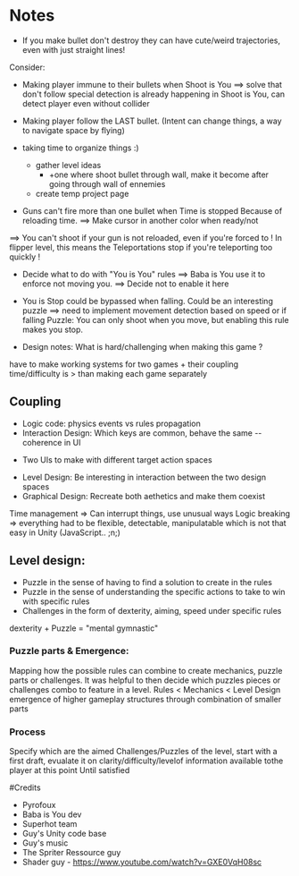# Notes


- If you make bullet don't destroy they can have cute/weird trajectories, even with just
  straight lines!

Consider:
- Making player immune to their bullets when Shoot is You ==> solve that don't follow
  special detection is already happening in Shoot is You, can detect player even without collider
- Making player follow the LAST bullet. (Intent can change things, a way to navigate space by flying)
- taking time to organize things :)
  - gather level ideas
    - +one where shoot bullet through wall, make it become after going through wall of ennemies
  - create temp project page

- Guns can't fire more than one bullet when Time is stopped
Because of reloading time. ==> Make cursor in another color when ready/not

==> You can't shoot if your gun is not reloaded, even if you're forced to !
In flipper level, this means the Teleportations stop if you're teleporting too quickly !


- Decide what to do with "You is You" rules
==> Baba is You use it to enforce not moving you.
==> Decide not to enable it here


 - You is Stop could be bypassed when falling. Could be an interesting puzzle
  ==> need to implement movement detection based on speed or if falling
Puzzle: You can only shoot when you move, but enabling this rule makes you stop.

- Design notes: What is hard/challenging when making this game ?

have to make working systems for two games + their coupling
time/difficulty is > than making each game separately

## Coupling
* Logic code: physics events vs rules propagation
* Interaction Design: Which keys are common, behave the same -- coherence in UI
+ Two UIs to make with different target action spaces
* Level Design: Be interesting in interaction between the two design spaces
* Graphical Design: Recreate both aethetics and make them coexist

Time management => Can interrupt things, use unusual ways
Logic breaking => everything had to be flexible, detectable, manipulatable which is not that easy in Unity (JavaScript.. ;n;)

## Level design:
- Puzzle in the sense of having to find a solution to create in the rules
- Puzzle in the sense of understanding the specific actions to take to win with specific rules
- Challenges in the form of dexterity, aiming, speed
  under specific rules

dexterity + Puzzle = "mental gymnastic"

### Puzzle parts & Emergence:
Mapping how the possible rules can combine to create mechanics, puzzle parts or challenges.
It was helpful to then decide which puzzles pieces or challenges combo to feature in a level.
Rules < Mechanics < Level Design
emergence of higher gameplay structures through combination of smaller parts

### Process

Specify which are the aimed Challenges/Puzzles of the level,
start with a first draft, evualate it on clarity/difficulty/levelof information available tothe player at this point
Until satisfied

#Credits
- Pyrofoux
- Baba is You dev
- Superhot team
- Guy's Unity code base
- Guy's music
- The Spriter Ressource guy
- Shader guy - https://www.youtube.com/watch?v=GXE0VqH08sc
